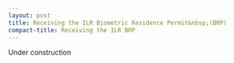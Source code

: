 ```yaml
---
layout: post
title: Receiving the ILR Biometric Residence Permit&nbsp;(BRP)
compact-title: Receiving the ILR BRP
---
```


Under construction